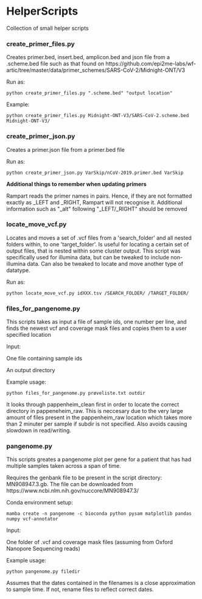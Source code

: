 # HelperScripts
Collection of small helper scripts

<h3>create_primer_files.py</h3>
<p>Creates primer.bed, insert.bed, amplicon.bed and json file from a .scheme.bed file such as that found on 
https://github.com/epi2me-labs/wf-artic/tree/master/data/primer_schemes/SARS-CoV-2/Midnight-ONT/V3</p>
<p>Run as:</p>
<code>python create_primer_files.py ".scheme.bed" "output location" </code>
<p>Example:</p>
<code>python create_primer_files.py Midnight-ONT-V3/SARS-CoV-2.scheme.bed Midnight-ONT-V3/ </code>

<h3>create_primer_json.py</h3>
<p>Creates a primer.json file from a primer.bed file</p>
<p>Run as:</p>
<code>python create_primer_json.py VarSkip/nCoV-2019.primer.bed VarSkip </code>

<p><strong>Additional things to remember when updating primers</strong></p>
<p>Rampart reads the primer names in pairs. Hence, if they are not formatted exactly as <primer-name>_LEFT and <primer-name>_RIGHT, Rampart will not recognise it. Additional information such as "_alt" following "_LEFT/_RIGHT" should be removed</p>

<h3>locate_move_vcf.py</h3>
<p>Locates and moves a set of .vcf files from a 'search_folder' and all nested folders within, to one 'target_folder'. Is useful for locating a certain set of output files, that is nested within some cluster output. This script was specifically used for illumina data, but can be tweaked to include non-illumina data. Can also be tweaked to locate and move another type of datatype.</p>
<p>Run as:</p>
<code>python locate_move_vcf.py idXXX.tsv /SEARCH_FOLDER/ /TARGET_FOLDER/</code>

<h3>files_for_pangenome.py</h3>
<p>This scripts takes as input a file of sample ids, one number per line, and finds the newest vcf and coverage mask files and copies them to a user specified location </p>
<p>Input:</p>
<p>One file containing sample ids</p>
<p>An output directory</p>
<p> Example usage:</p>
<code>python files_for_pangenome.py prøveliste.txt outdir</code>
<p>It looks through pappenheim_clean first in order to locate the correct directory in pappeneheim_raw. This is neccesary due to the very large amount of files present in the pappenheim_raw location which takes more than 2 minuter per sample if subdir is not specified. Also avoids causing slowdown in read/writing.</p>
  
<h3>pangenome.py</h3>
<p>This scripts greates a pangenome plot per gene for a patient that has had multiple samples taken across a span of time.</p> 
<p>Requires the genbank file to be present in the script directory: MN908947.3.gb. The file can be downloaded from https://www.ncbi.nlm.nih.gov/nuccore/MN908947.3/</p>
<p>Conda environment setup:</p>
<code>mamba create -n pangenome -c bioconda python pysam matplotlib pandas numpy vcf-annotator</code>
<p>Input:</p>
<p>One folder of .vcf and coverage mask files (assuming from Oxford Nanopore Sequencing reads)</p>
<p> Example usage:</p>
<code>python pangenome.py filedir</code>
<p>Assumes that the dates contained in the filenames is a close approximation to sample time. If not, rename files to reflect correct dates.</p>
